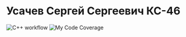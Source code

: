 # Усачев Сергей Сергеевич КС-46

![C++ workflow](https://github.com/Ne-Mobu-u-Ne-ToNu/studentsDataBase/actions/workflows/c-cpp.yml/badge.svg)
![My Code Coverage](https://img.shields.io/endpoint?url=https://gist.githubusercontent.com/Ne-Mobu-u-Ne-ToNu/4c2cdbb27de15e94cd3a5ff973b1b2fa/raw/StudentDataBase.json)
